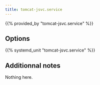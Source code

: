 ```yaml
---
title: tomcat-jsvc.service
---
```


{{% provided_by "tomcat-jsvc.service" %}}

## Options

{{% systemd_unit "tomcat-jsvc.service" %}}

## Additionnal notes

Nothing here.